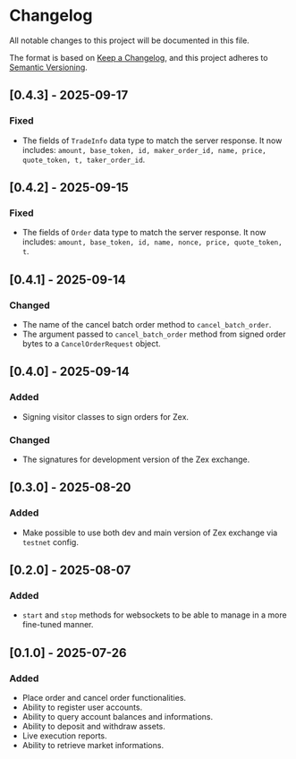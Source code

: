 # Changelog

All notable changes to this project will be documented in this file.

The format is based on [Keep a Changelog](https://keepachangelog.com/en/1.1.0/),
and this project adheres to [Semantic Versioning](https://semver.org/spec/v2.0.0.html).


## [0.4.3] - 2025-09-17

### Fixed

- The fields of `TradeInfo` data type to match the server response. It now includes: `amount, base_token, id, maker_order_id, name, price, quote_token, t, taker_order_id`.


## [0.4.2] - 2025-09-15

### Fixed

- The fields of `Order` data type to match the server response. It now includes: `amount, base_token, id, name, nonce, price, quote_token, t`.


## [0.4.1] - 2025-09-14

### Changed

- The name of the cancel batch order method to `cancel_batch_order`.
- The argument passed to `cancel_batch_order` method from signed order bytes to a `CancelOrderRequest` object.

## [0.4.0] - 2025-09-14

### Added

- Signing visitor classes to sign orders for Zex.

### Changed

- The signatures for development version of the Zex exchange.


## [0.3.0] - 2025-08-20

### Added

- Make possible to use both dev and main version of Zex exchange via `testnet` config.


## [0.2.0] - 2025-08-07

### Added

- `start` and `stop` methods for websockets to be able to manage in a more fine-tuned manner.


## [0.1.0] - 2025-07-26

### Added

- Place order and cancel order functionalities.
- Ability to register user accounts.
- Ability to query account balances and informations.
- Ability to deposit and withdraw assets.
- Live execution reports.
- Ability to retrieve market informations.
